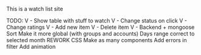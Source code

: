 This is a watch list site

TODO:
V - Show table with stuff to watch
V - Change status on click
V - Change ratings
V - Add new item
V - Delete item
V - Backend + mongoose
Sort
Make it more global (with groups and accounts)
Days range correct to selected month
REWORK CSS
Make as many components
Add errors in filter
Add animation